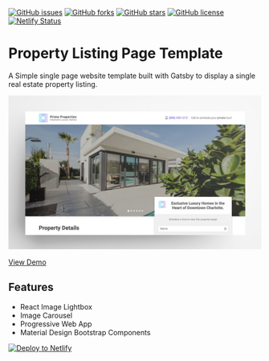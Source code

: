 <!-- Status Badges -->

[![GitHub issues](https://img.shields.io/github/issues/zlutfi/property-listing-page)](https://github.com/zlutfi/property-listing-page/issues)
[![GitHub forks](https://img.shields.io/github/forks/zlutfi/property-listing-page)](https://github.com/zlutfi/property-listing-page/network)
[![GitHub stars](https://img.shields.io/github/stars/zlutfi/property-listing-page)](https://github.com/zlutfi/property-listing-page/stargazers)
[![GitHub license](https://img.shields.io/github/license/zlutfi/property-listing-page)](https://github.com/zlutfi/property-listing-page/blob/master/LICENSE)
[![Netlify Status](https://api.netlify.com/api/v1/badges/bb5f1475-b470-4dd1-b480-f1d6f829bb01/deploy-status)](https://app.netlify.com/sites/property-listing-page/deploys)

# Property Listing Page Template

A Simple single page website template built with Gatsby to display a single real estate property listing.

![Screenshot](screenshot.jpg)

[View Demo](https://pp-lp312075.netlify.com/)

## Features

- React Image Lightbox
- Image Carousel
- Progressive Web App
- Material Design Bootstrap Components

<!-- Deploy to Netlify -->

[![Deploy to Netlify](https://www.netlify.com/img/deploy/button.svg)](https://app.netlify.com/start/deploy?repository=https://github.com/zlutfi/property-listing-page)
